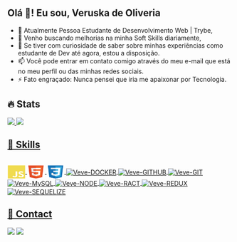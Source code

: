 ## Olá 👋! Eu sou, Veruska de Oliveria 

- 🌱 Atualmente Pessoa Estudante de Desenvolvimento Web | Trybe, 
- 🌻 Venho buscando melhorias na minha Soft Skills diariamente,
- 💬 Se tiver com curiosidade de saber sobre minhas experiẽncias como estudante de Dev até agora, estou a disposição.
- 📫 Você pode entrar em contato comigo através do meu e-mail que está no meu perfil ou das minhas redes sociais.
- ⚡ Fato engraçado: Nunca pensei que iria me apaixonar por Tecnologia.

## 🔥 Stats

 <div>
  <a href="https://github.com/veruskadeoliver">
  <img height="120em" src="https://github-readme-stats.vercel.app/api?username=veruskadeoliver&show_icons=true&theme=highcontrast&include_all_commits=true&count_private=true"/>
  <img height="120em" src="https://github-readme-stats.vercel.app/api/top-langs/?username=veruskadeoliver&layout=compact&langs_count=7&theme=highcontrast"/>
</div>
  
## 🔧 Skills
  
<div style="display: inline_block"><br>
<img align="center" alt="Veve-Js" height="30" width="40" src="https://raw.githubusercontent.com/devicons/devicon/master/icons/javascript/javascript-plain.svg">
<img align="center" alt="Veve-HTML" height="30" width="40" src="https://raw.githubusercontent.com/devicons/devicon/master/icons/html5/html5-original.svg">
<img align="center" alt="Veve-CSS" height="30" width="40" src="https://raw.githubusercontent.com/devicons/devicon/master/icons/css3/css3-original.svg">
<img align="center" alt="Veve-DOCKER" height="30" width="40" src="https://cdn.jsdelivr.net/gh/devicons/devicon/icons/docker/docker-original.svg">
<img align="center" alt="Veve-GITHUB" height="30" width="40" src="https://cdn.jsdelivr.net/gh/devicons/devicon/icons/github/github-original.svg">
<img align="center" alt="Veve-GIT" height="30" width="40" src="https://cdn.jsdelivr.net/gh/devicons/devicon/icons/git/git-original.svg">
<img align="center" alt="Veve-MySQL" height="30" width="40" src="https://cdn.jsdelivr.net/gh/devicons/devicon/icons/mysql/mysql-original-wordmark.svg">
<img align="center" alt="Veve-NODE" height="30" width="40" src="https://cdn.jsdelivr.net/gh/devicons/devicon/icons/nodejs/nodejs-original.svg">
<img align="center" alt="Veve-RACT" height="30" width="40" src="https://cdn.jsdelivr.net/gh/devicons/devicon/icons/react/react-original-wordmark.svg">
<img align="center" alt="Veve-REDUX" height="30" width="40" src="https://cdn.jsdelivr.net/gh/devicons/devicon/icons/redux/redux-original.svg">
<img align="center" alt="Veve-SEQUELIZE" height="30" width="40" src="https://cdn.jsdelivr.net/gh/devicons/devicon/icons/sequelize/sequelize-original.svg">
</div>

  
## 📲 Contact
  
<div> 
 	<a href="https://twitter.com/VeveDeOliver" target="_blank"><img src="https://img.shields.io/badge/Twitter-1DA1F2?style=for-the-badge&logo=twitter&logoColor=white"></a>
  <a href="https://www.linkedin.com/in/veruska-de-oliveira-909555165/" target="_blank"><img src="https://img.shields.io/badge/LinkedIn-0077B5?style=for-the-badge&logo=linkedin&logoColor=white"></a>
 
</div>
